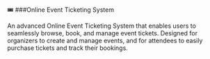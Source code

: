🎟️ ###Online Event Ticketing System

An advanced Online Event Ticketing System that enables users to seamlessly browse, book, and manage event tickets. Designed for organizers to create and manage events, and for attendees to easily purchase tickets and track their bookings.
